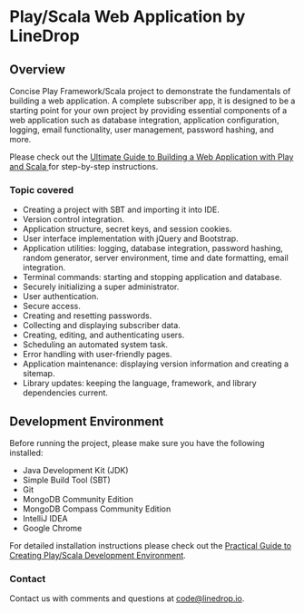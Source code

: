 # Play/Scala Web Application by LineDrop

## Overview

Concise Play Framework/Scala project to demonstrate the fundamentals of building a web application.  A complete 
subscriber app, it is designed to be a starting point for your own project by providing essential components of a
web application such as database integration, application configuration, logging, email functionality, user management, 
password hashing, and more.

Please check out the 
<a href="https://code.linedrop.io/guides/Ultimate-Guide-to-Building-a-Web-Application-with-Play-and-Scala" target="_blank">
Ultimate Guide to Building a Web Application with Play and Scala
</a> for step-by-step instructions.

### Topic covered

- Creating a project with SBT and importing it into IDE.
- Version control integration.
- Application structure, secret keys, and session cookies.
- User interface implementation with jQuery and Bootstrap.
- Application utilities: logging, database integration, password hashing, random generator, server environment, time and date formatting, email integration.
- Terminal commands: starting and stopping application and database.
- Securely initializing a super administrator.
- User authentication.
- Secure access.
- Creating and resetting passwords.
- Collecting and displaying subscriber data.
- Creating, editing, and authenticating users.
- Scheduling an automated system task.
- Error handling with user-friendly pages.
- Application maintenance: displaying version information and creating a sitemap.
- Library updates: keeping the language, framework, and library dependencies current.

## Development Environment

Before running the project, please make sure you have the following installed:

- Java Development Kit (JDK)
- Simple Build Tool (SBT)
- Git
- MongoDB Community Edition
- MongoDB Compass Community Edition
- IntelliJ IDEA
- Google Chrome

For detailed installation instructions please check out the 
<a href="https://code.linedrop.io/guides/Practical-Guide-to-Creating-Play-Scala-Development-Environment" target="_blank">
Practical Guide to Creating Play/Scala Development Environment</a>. 

### Contact 

Contact us with comments and questions at <a href="mailto:code@linedrop.io">code@linedrop.io</a>.  